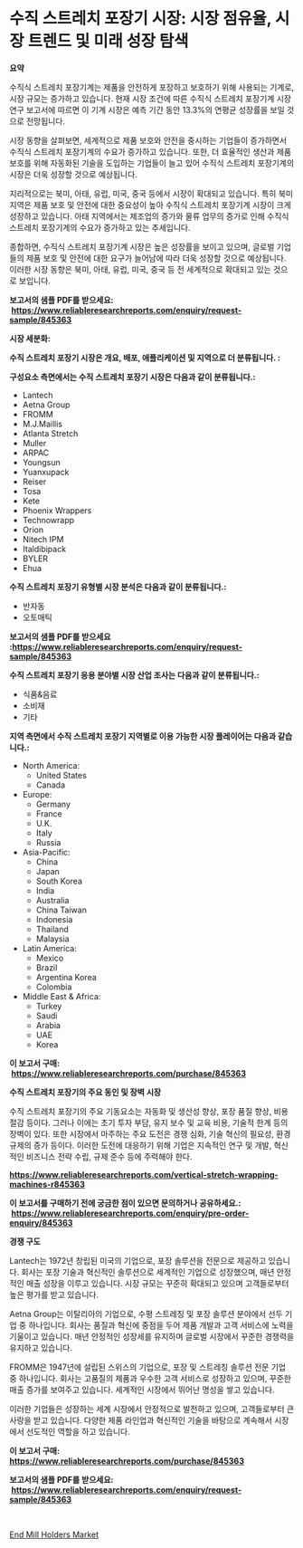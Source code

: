 <p><h1>수직 스트레치 포장기 시장: 시장 점유율, 시장 트렌드 및 미래 성장 탐색</h1></p><p><strong>요약</strong></p>
<p><p>수직식 스트레치 포장기계는 제품을 안전하게 포장하고 보호하기 위해 사용되는 기계로, 시장 규모는 증가하고 있습니다. 현재 시장 조건에 따른 수직식 스트레치 포장기계 시장 연구 보고서에 따르면 이 기계 시장은 예측 기간 동안 13.3%의 연평균 성장률을 보일 것으로 전망됩니다.</p><p>시장 동향을 살펴보면, 세계적으로 제품 보호와 안전을 중시하는 기업들이 증가하면서 수직식 스트레치 포장기계의 수요가 증가하고 있습니다. 또한, 더 효율적인 생산과 제품 보호를 위해 자동화된 기술을 도입하는 기업들이 늘고 있어 수직식 스트레치 포장기계의 시장은 더욱 성장할 것으로 예상됩니다.</p><p>지리적으로는 북미, 아태, 유럽, 미국, 중국 등에서 시장이 확대되고 있습니다. 특히 북미 지역은 제품 보호 및 안전에 대한 중요성이 높아 수직식 스트레치 포장기계 시장이 크게 성장하고 있습니다. 아태 지역에서는 제조업의 증가와 물류 업무의 증가로 인해 수직식 스트레치 포장기계의 수요가 증가하고 있는 추세입니다.</p><p>종합하면, 수직식 스트레치 포장기계 시장은 높은 성장률을 보이고 있으며, 글로벌 기업들의 제품 보호 및 안전에 대한 요구가 늘어남에 따라 더욱 성장할 것으로 예상됩니다. 이러한 시장 동향은 북미, 아태, 유럽, 미국, 중국 등 전 세계적으로 확대되고 있는 것으로 보입니다.</p></p>
<p><strong>보고서의 샘플 PDF를 받으세요: &nbsp;<a href="https://www.reliableresearchreports.com/enquiry/request-sample/845363">https://www.reliableresearchreports.com/enquiry/request-sample/845363</a></strong></p>
<p><strong>시장 세분화:</strong></p>
<p><strong> 수직 스트레치 포장기 시장은 개요, 배포, 애플리케이션 및 지역으로 더 분류됩니다. :</strong></p>
<p><strong>구성요소 측면에서는 수직 스트레치 포장기 시장은 다음과 같이 분류됩니다.:</strong></p>
<p><ul><li>Lantech</li><li>Aetna Group</li><li>FROMM</li><li>M.J.Maillis</li><li>Atlanta Stretch</li><li>Muller</li><li>ARPAC</li><li>Youngsun</li><li>Yuanxupack</li><li>Reiser</li><li>Tosa</li><li>Kete</li><li>Phoenix Wrappers</li><li>Technowrapp</li><li>Orion</li><li>Nitech IPM</li><li>Italdibipack</li><li>BYLER</li><li>Ehua</li></ul></p>
<p><strong> 수직 스트레치 포장기 유형별 시장 분석은 다음과 같이 분류됩니다.:</strong></p>
<p><ul><li>반자동</li><li>오토매틱</li></ul></p>
<p><strong>보고서의 샘플 PDF를 받으세요 :<a href="https://www.reliableresearchreports.com/enquiry/request-sample/845363">https://www.reliableresearchreports.com/enquiry/request-sample/845363</a></strong></p>
<p><strong> 수직 스트레치 포장기 응용 분야별 시장 산업 조사는 다음과 같이 분류됩니다.:</strong></p>
<p><ul><li>식품&음료</li><li>소비재</li><li>기타</li></ul></p>
<p><strong>지역 측면에서 수직 스트레치 포장기 지역별로 이용 가능한 시장 플레이어는 다음과 같습니다.:</strong></p>
<p><ul>
    <li>
        North America:
        <ul>
            <li>United States</li>
            <li>Canada</li>
        </ul>
    </li>
    <li>
        Europe:
        <ul>
            <li>Germany</li>
            <li>France</li>
            <li>U.K.</li>
            <li>Italy</li>
            <li>Russia</li>
        </ul>
    </li>
    <li>
        Asia-Pacific:
        <ul>
            <li>China</li>
            <li>Japan</li>
            <li>South Korea</li>
            <li>India</li>
            <li>Australia</li>
            <li>China Taiwan</li>
            <li>Indonesia</li>
            <li>Thailand</li>
            <li>Malaysia</li>
        </ul>
    </li>
    <li>
        Latin America:
        <ul>
            <li>Mexico</li>
            <li>Brazil</li>
            <li>Argentina Korea</li>
            <li>Colombia</li>
        </ul>
    </li>
    <li>
        Middle East & Africa:
        <ul>
            <li>Turkey</li>
            <li>Saudi</li>
            <li>Arabia</li>
            <li>UAE</li>
            <li>Korea</li>
        </ul>
    </li>
    </ul></p>
<p><strong>이 보고서 구매: &nbsp;<a href="https://www.reliableresearchreports.com/purchase/845363">https://www.reliableresearchreports.com/purchase/845363</a></strong></p>
<p><strong>수직 스트레치 포장기의 주요 동인 및 장벽 시장</strong></p>
<p><p>수직 스트레치 포장기의 주요 기동요소는 자동화 및 생산성 향상, 포장 품질 향상, 비용 절감 등이다. 그러나 이에는 초기 투자 부담, 유지 보수 및 교육 비용, 기술적 한계 등의 장벽이 있다. 또한 시장에서 마주하는 주요 도전은 경쟁 심화, 기술 혁신의 필요성, 환경 규제의 증가 등이다. 이러한 도전에 대응하기 위해 기업은 지속적인 연구 및 개발, 혁신적인 비즈니스 전략 수립, 규제 준수 등에 주력해야 한다.</p></p>
<p><strong><a href="https://www.reliableresearchreports.com/vertical-stretch-wrapping-machines-r845363">https://www.reliableresearchreports.com/vertical-stretch-wrapping-machines-r845363</a></strong></p>
<p><strong>이 보고서를 구매하기 전에 궁금한 점이 있으면 문의하거나 공유하세요.: &nbsp;<a href="https://www.reliableresearchreports.com/enquiry/pre-order-enquiry/845363">https://www.reliableresearchreports.com/enquiry/pre-order-enquiry/845363</a></strong></p>
<p><strong>경쟁 구도</strong></p>
<p><p>Lantech는 1972년 창립된 미국의 기업으로, 포장 솔루션을 전문으로 제공하고 있습니다. 회사는 포장 기술과 혁신적인 솔루션으로 세계적인 기업으로 성장했으며, 매년 안정적인 매출 성장을 이루고 있습니다. 시장 규모는 꾸준히 확대되고 있으며 고객들로부터 높은 평가를 받고 있습니다.</p><p>Aetna Group는 이탈리아의 기업으로, 수평 스트레칭 및 포장 솔루션 분야에서 선두 기업 중 하나입니다. 회사는 품질과 혁신에 중점을 두어 제품 개발과 고객 서비스에 노력을 기울이고 있습니다. 매년 안정적인 성장세를 유지하며 글로벌 시장에서 꾸준한 경쟁력을 유지하고 있습니다.</p><p>FROMM은 1947년에 설립된 스위스의 기업으로, 포장 및 스트레칭 솔루션 전문 기업 중 하나입니다. 회사는 고품질의 제품과 우수한 고객 서비스로 성장하고 있으며, 꾸준한 매출 증가를 보여주고 있습니다. 세계적인 시장에서 뛰어난 명성을 쌓고 있습니다.</p><p>이러한 기업들은 성장하는 세계 시장에서 안정적으로 발전하고 있으며, 고객들로부터 큰 사랑을 받고 있습니다. 다양한 제품 라인업과 혁신적인 기술을 바탕으로 계속해서 시장에서 선도적인 역할을 하고 있습니다.</p></p>
<p><strong>이 보고서 구매: &nbsp; <a href="https://www.reliableresearchreports.com/purchase/845363">https://www.reliableresearchreports.com/purchase/845363</a></strong></p>
<p><strong>보고서의 샘플 PDF를 받으세요: &nbsp;<a href="https://www.reliableresearchreports.com/enquiry/request-sample/845363">https://www.reliableresearchreports.com/enquiry/request-sample/845363</a></strong><strong></strong></p>
<p>&nbsp;</p>
<p><p><a href="https://github.com/Sinjinluong3e0awx2m195k76/Market-Research-Report-List-2/blob/main/end-mill-holders-market.md">End Mill Holders Market</a></p></p>